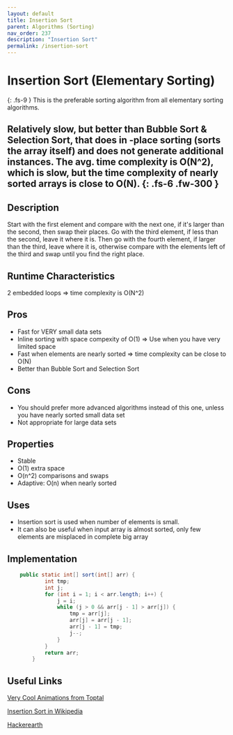 ```yaml
---
layout: default
title: Insertion Sort
parent: Algorithms (Sorting)
nav_order: 237
description: "Insertion Sort"
permalink: /insertion-sort
---
```

# Insertion Sort (Elementary Sorting)
{: .fs-9 }
This is the preferable sorting algorithm from all elementary sorting algorithms.

Relatively slow, but better than Bubble Sort & Selection Sort, that does in
-place sorting (sorts the array itself) and does
not generate additional instances. The avg. time complexity is O(N^2), which
 is slow, but the time complexity of nearly sorted arrays is close to O(N).
{: .fs-6 .fw-300 }
---

## Description
Start with the first element and compare with the next one, if it's larger than
 the second, then swap their places. Go with the third element, if less than the
  second, leave it where it is. Then go with the fourth element, if larger than
   the third, leave where it is, otherwise compare with the elements left of
    the third and swap until you find the right place.

## Runtime Characteristics
2 embedded loops => time complexity is O(N^2)

## Pros
* Fast for VERY small data sets
* Inline sorting with space compexity of O(1) => Use when you have very
 limited space
* Fast when elements are nearly sorted => time complexity can be close to O(N)
* Better than Bubble Sort and Selection Sort

## Cons
- You should prefer more advanced algorithms instead of this one, unless you
 have nearly sorted small data set
- Not appropriate for large data sets

## Properties
* Stable
* O(1) extra space
* O(n^2) comparisons and swaps
* Adaptive: O(n) when nearly sorted

## Uses
- Insertion sort is used when number of elements is small. 
- It can also be useful when input array is almost sorted, only few elements
 are misplaced in complete big array

## Implementation
```java
    public static int[] sort(int[] arr) {
            int tmp;
            int j;
            for (int i = 1; i < arr.length; i++) {
                j = i;
                while (j > 0 && arr[j - 1] > arr[j]) {
                    tmp = arr[j];
                    arr[j] = arr[j - 1];
                    arr[j - 1] = tmp;
                    j--;
                }
            }
            return arr;
        }
```

## Useful Links

[Very Cool Animations from Toptal](https://www.toptal.com/developers/sorting-algorithms)

[Insertion Sort in Wikipedia](https://en.wikipedia.org/wiki/Insertion_sort)

[Hackerearth](https://www.hackerearth.com/practice/algorithms/sorting/insertion-sort/tutorial/)